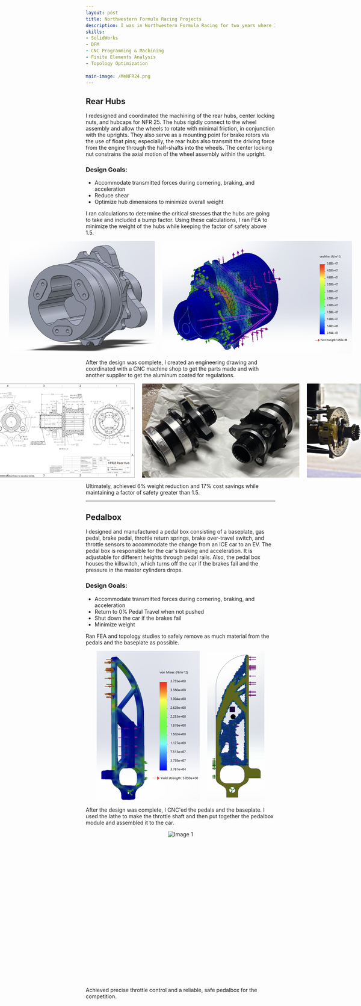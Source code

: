 ```yaml
---
layout: post
title: Northwestern Formula Racing Projects
description: I was in Northwestern Formula Racing for two years where I worked in the chassis and suspension teams. My main responsibilities were the rear hubs and the pedalbox.
skills: 
- SolidWorks
- DFM
- CNC Programming & Machining
- Finite Elements Analysis
- Topology Optimization

main-image: /MeNFR24.png
---
```

## Rear Hubs
I redesigned and coordinated the machining of the rear hubs, center locking nuts, and hubcaps for NFR 25. The hubs rigidly connect to the wheel assembly and allow the wheels to rotate with minimal friction, in conjunction with the uprights. They also serve as a mounting point for brake rotors via the use of float pins; especially, the rear hubs also transmit the driving force from the engine through the half-shafts into the wheels. The center locking nut constrains the axial motion of the wheel assembly within the upright.

### Design Goals:
* Accommodate transmitted forces during cornering, braking, and acceleration
* Reduce shear
* Optimize hub dimensions to minimize overall weight

I ran calculations to determine the critical stresses that the hubs are going to take and included a bump factor. Using these calculations, I ran FEA to minimize the weight of the hubs while keeping the factor of safety above 1.5.

<div style="display: flex; gap: 20px; justify-content: center;">
  <img src="./HUBS.png" alt="Image 1" style="width: auto; height: 300px;">
  <img src="./hubfea1.png" alt="Image 2" style="width: auto; height: 300px;">
</div>

After the design was complete, I created an engineering drawing and coordinated with a CNC machine shop to get the parts made and with another supplier to get the aluminum coated for regulations.

<div style="display: flex; gap: 20px; justify-content: center;">
  <img src="./HubsDrawing.png" alt="Image 1" style="width: auto; height: 250px;">
  <img src="./newhubs.png" alt="Image 2" style="width: auto; height: 250px;">
  <img src="./BrakeRotor4.jpg" alt="Image 2" style="width: auto; height: 250px;">
</div>

Ultimately, achieved 6% weight reduction and 17% cost savings while maintaining a factor of safety greater than 1.5.

---

## Pedalbox
I designed and manufactured a pedal box consisting of a baseplate, gas pedal, brake pedal, throttle return springs, brake over-travel switch, and throttle sensors to accommodate the change from an ICE car to an EV. The pedal box is responsible for the car's braking and acceleration. It is adjustable for different heights through pedal rails. Also, the pedal box houses the killswitch, which turns off the car if the brakes fail and the pressure in the master cylinders drops.

### Design Goals:
* Accommodate transmitted forces during cornering, braking, and acceleration
* Return to 0% Pedal Travel when not pushed
* Shut down the car if the brakes fail
* Minimize weight

Ran FEA and topology studies to safely remove as much material from the pedals and the baseplate as possible.

<div style="display: flex; gap: 20px; justify-content: center;">
  <img src="./pedalfea.png" alt="Image 1" style="width: auto; height: 400px;">
  <img src="./image.png" alt="Image 2" style="width: auto; height: 400px;">
</div> 

After the design was complete, I CNC'ed the pedals and the baseplate. I used the lathe to make the throttle shaft and then put together the pedalbox module and assembled it to the car.

<div style="display: flex; gap: 20px; justify-content: center;">
  <img src="./Pedalbox.png" alt="Image 1" style="width: auto; height: 400px;">
</div>

Achieved precise throttle control and a reliable, safe pedalbox for the competition.

